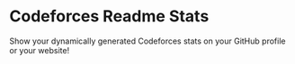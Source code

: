 # Codeforces Readme Stats

Show your dynamically generated Codeforces stats on your GitHub profile or your website!